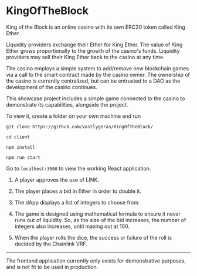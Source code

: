 # KingOfTheBlock
King of the Block is an online casino with its own ERC20 token called King Ether. 

Liquidity providers exchange their Ether for King Ether. The value of King Ether grows proportionally to the growth of the casino's funds. Liquidity providers may sell their King Ether back to the casino at any time.

The casino employs a simple system to add/remove new blockchain games via a call to the smart contract made by the casino owner. The ownership of the casino is currently centralized, but can be entrusted to a DAO as the development of the casino continues.

This showcase project includes a simple game connected to the casino to demonstrate its capabilities, alongside the project.

To view it, create a folder on your own machine and run

`git clone https://github.com/vastlygeras/KingOfTheBlock/`

`cd client`

`npm install`

`npm run start`

Go to `localhost:3000` to view the working React application.

1. A player approves the use of LINK.

2. The player places a bid in Ether in order to double it. 

3. The dApp displays a list of integers to choose from. 

4. The game is designed using mathematical formula to ensure it never runs out of liquidity. So, as the size of the bid increases, the number of integers also increases, until maxing out at 100.

5. When the player rolls the dice, the success or failure of the roll is decided by the Chainlink VRF.

---

The frontend application currently only exists for demonstrative purposes, and is not fit to be used in production.

